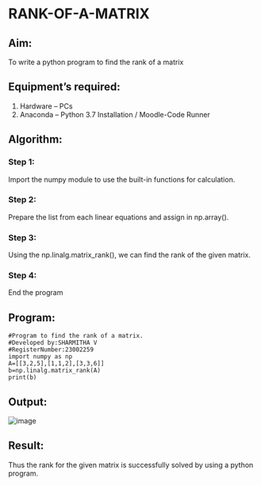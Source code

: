 # RANK-OF-A-MATRIX
## Aim:
To write a python program to find the rank of a matrix
## Equipment’s required:
1. 	Hardware – PCs
2. 	Anaconda – Python 3.7 Installation / Moodle-Code Runner
## Algorithm:
### Step 1: 
Import the numpy module to use the built-in functions for calculation.
### Step 2: 
Prepare the list from each linear equations and assign in np.array().
### Step 3:
Using the np.linalg.matrix_rank(), we can find the rank of the given matrix.
### Step 4: 
End the program
## Program:
~~~
#Program to find the rank of a matrix.
#Developed by:SHARMITHA V
#RegisterNumber:23002259
import numpy as np
A=[[3,2,5],[1,1,2],[3,3,6]]
b=np.linalg.matrix_rank(A)
print(b)
~~~
## Output:
![image](https://github.com/sharmitha3/RANK-OF-A-MATRIX/assets/145974496/b5939092-cefd-4968-a8e3-0309f8d8c7c4)

## Result:
Thus the rank for the given matrix is successfully solved by  using a python program.

